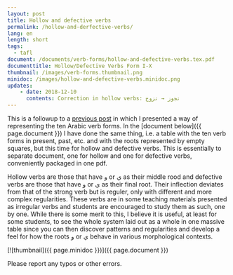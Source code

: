 ```yaml
---
layout: post
title: Hollow and defective verbs
permalink: /hollow-and-derfective-verbs/
lang: en
length: short
tags: 
  - tafl
document: /documents/verb-forms/hollow-and-defective-verbs.tex.pdf
documenttitle: Hollow/Defective Verbs Form I-X
thumbnail: /images/verb-forms.thumbnail.png
minidoc: /images/hollow-and-defective-verbs.minidoc.png
updates: 
    - date: 2018-12-10
      contents: Correction in hollow verbs: تجوز → تزوج
---
```


This is a followup to a [previous post](/arabic-verb-forms/) in which I presented a way of representing the ten Arabic verb forms. In the [document below]({{ page.document }}) I have done the same thing, i.e. a table with the ten verb forms in present, past, etc. and with the roots represented by empty squares, but this time for hollow and defective verbs. This is essentially to separate document, one for hollow and one for defective verbs, conveniently packaged in one pdf.

Hollow verbs are those that have و or&nbsp;ي as their middle rood and defective verbs are those that have و or&nbsp;ي as their final root. Their inflection deviates from that of the strong verb but is reguler, only with different and more complex regularities. These verbs are in some teaching materials presented as irregular verbs and students are encouraged to study them as such, one by one. While there is some merit to this, I believe it is useful, at least for some students, to see the whole system laid out as a whole in one massive table since you can then discover patterns and regularities and develop a feel for how the roots و or&nbsp;ي behave in various morphological contexts.

[![thumbnail]({{ page.minidoc }})]({{ page.document }})

Please report any typos or other errors.

